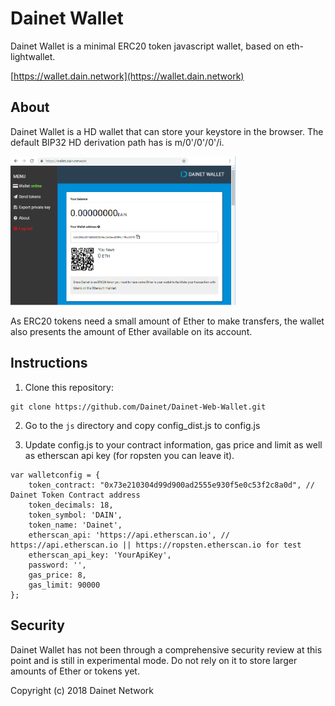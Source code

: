 # Dainet Wallet

Dainet Wallet is a minimal ERC20 token javascript wallet, based on eth-lightwallet.

[https://wallet.dain.network](https://wallet.dain.network)

## About

Dainet Wallet is a HD wallet that can store your keystore in the browser.
The default BIP32 HD derivation path has is m/0'/0'/0'/i.

<img src="https://raw.githubusercontent.com/Dainet/Dainet-Wallet/master/wallet.png" alt="Dainet Wallet" width="360">

As ERC20 tokens need a small amount of Ether to make transfers, the wallet also presents the amount of Ether available on its account.

## Instructions

1. Clone this repository:

  ```
  git clone https://github.com/Dainet/Dainet-Web-Wallet.git
  ```

2. Go to the `js` directory and copy config_dist.js to config.js

3. Update config.js to your contract information, gas price and limit as well as etherscan api key (for ropsten you can leave it).

```
var walletconfig = {
    token_contract: "0x73e210304d99d900ad2555e930f5e0c53f2c8a0d", // Dainet Token Contract address
    token_decimals: 18,
    token_symbol: 'DAIN',
    token_name: 'Dainet',
    etherscan_api: 'https://api.etherscan.io', // https://api.etherscan.io || https://ropsten.etherscan.io for test
    etherscan_api_key: 'YourApiKey',
    password: '', 
    gas_price: 8,
    gas_limit: 90000
};
```


## Security

Dainet Wallet has not been through a comprehensive security review at this point and is still in experimental mode. 
Do not rely on it to store larger amounts of Ether or tokens yet.


Copyright (c) 2018 Dainet Network
